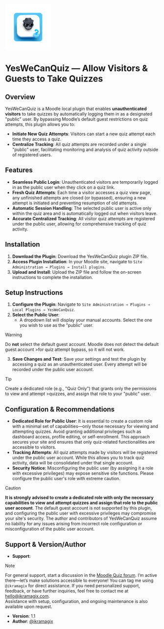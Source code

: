 <img src="pix/logo-animated.gif" alt="YesWeCanQuiz Animated Logo" width="150" height="150">

# YesWeCanQuiz — Allow Visitors & Guests to Take Quizzes

## Overview

YesWeCanQuiz is a Moodle local plugin that enables **unauthenticated visitors** to take quizzes by automatically logging them in as a designated "public" user. By bypassing Moodle’s default guest restrictions on quiz attempts, this plugin allows you to:

- **Initiate New Quiz Attempts**: Visitors can start a new quiz attempt each time they access a quiz.
- **Centralize Tracking**: All quiz attempts are recorded under a single "public" user, facilitating monitoring and analysis of quiz activity outside of registered users.

## Features

- **Seamless Public Login**: Unauthenticated visitors are temporarily logged in as the public user when they click on a quiz link.
- **Fresh Quiz Attempts**: Each time a visitor accesses a quiz view page, any unfinished attempts are closed (or bypassed), ensuring a new attempt is initiated and preventing resumption of old attempts.
- **Automatic Session Handling**: The selected public user is active only within the quiz area and is automatically logged out when visitors leave.
- **Accurate Centralized Tracking**: All visitor quiz attempts are registered under the public user, allowing for comprehensive tracking of quiz activity.

## Installation

1. **Download the Plugin**: Download the YesWeCanQuiz plugin ZIP file.
2. **Access Plugin Installation**: In your Moodle site, navigate to `Site Administration → Plugins → Install plugins`.
3. **Upload and Install**: Upload the ZIP file and follow the on-screen instructions to complete the installation.

## Setup Instructions

1. **Configure the Plugin**: Navigate to `Site Administration → Plugins → Local Plugins → YesWeCanQuiz`.
2. **Select the Public User**:
   - A dropdown list will display your manual accounts. Select the one you wish to use as the "public" user.

> [!WARNING]
> Do **not** select the default guest account. Moodle does not detect the default guest account >for quiz attempt bypass, so it will not work.

3. **Save Changes and Test**: Save your settings and test the plugin by accessing a quiz as an unauthenticated user. Every attempt will be recorded under the public user account.

> [!TIP]
> Create a dedicated role (e.g., "Quiz Only") that grants only the permissions to view and attempt >quizzes, and assign that role to your "public" user.

## Configuration & Recommendations

- **Dedicated Role for Public User**: It is essential to create a custom role with a minimal set of capabilities—only those necessary for viewing and attempting quizzes. Avoid granting additional privileges such as dashboard access, profile editing, or self-enrollment. This approach secures your site and ensures that only quiz-related functionalities are accessible to visitors.
- **Tracking Attempts**: All quiz attempts made by visitors will be registered under the public user account. While this allows you to track quiz activity, data will be consolidated under that single account.
- **Security Notice**: Misconfiguring the public user (by assigning it a role with excessive privileges) may expose sensitive site functions. Please configure the public user's role with extreme caution.

> [!CAUTION]
> **It is strongly advised to create a dedicated role with only the necessary capabilities to view and attempt quizzes and assign that role to the public user account**.
> The default guest account is not supported by this plugin, and configuring the public user with excessive privileges may compromise your site's security.
> The author and contributors of YesWeCanQuiz assume no liability for any issues arising from incorrect role configuration or misconfiguration of the public user account.

## Support & Version/Author

- **Support**:

> [!NOTE]
> For general support, start a discussion in the [Moodle Quiz forum](https://moodle.org/forums/view.php?id=737). I’m active there—let’s make solutions accessible to everyone! You can tag me using `@ikramagix` for direct assistance.
> If you need personalized support, feedback, or have further inquiries, feel free to contact me at [hello@ikramagix.com](mailto:hello@ikramagix.com).  
> Assistance with setup, configuration, and ongoing maintenance is also available upon request.

- **Version**: 1.1
- **Author**: [@ikramagix](https://ikramagix.com)
